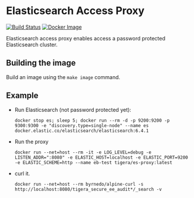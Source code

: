 # Elasticsearch Access Proxy

[![Build Status](https://semaphoreci.com/api/v1/projects/8057c105-2db0-41f2-9fa5-d772e81803ac/2294605/badge.svg)](https://semaphoreci.com/calico/es-proxy-image)
[![Docker Image](https://img.shields.io/badge/docker%20image-gcr.io%2Funique--caldron--775%2Fcnx%2Fes--proxy-blue.svg)](https://console.cloud.google.com/gcr/images/unique-caldron-775/GLOBAL/cnx/tigera/es-proxy?project=unique-caldron-775)

Elasticsearch access proxy enables access a password protected Elasticsearch cluster.

## Building the image

Build an image using the `make image` command.

## Example

- Run Elasticsearch (not password protected yet):
  ```
  docker stop es; sleep 5; docker run --rm -d -p 9200:9200 -p 9300:9300 -e "discovery.type=single-node" --name es docker.elastic.co/elasticsearch/elasticsearch:6.4.1
  ```
- Run the proxy
  ```
  docker run --net=host --rm -it -e LOG_LEVEL=debug -e LISTEN_ADDR=":8080" -e ELASTIC_HOST=localhost -e ELASTIC_PORT=9200 -e ELASTIC_SCHEME=http --name eb-test tigera/es-proxy:latest
  ```

- curl it.
  ```
  docker run --net=host --rm byrnedo/alpine-curl -s http://localhost:8080/tigera_secure_ee_audit*/_search -v
  ```

